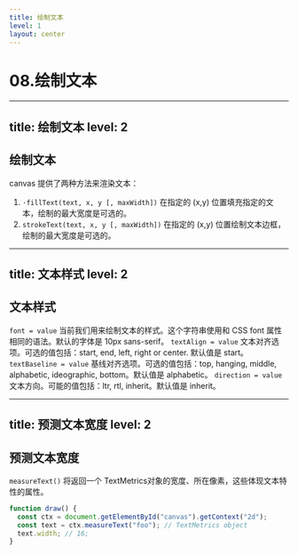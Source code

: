 ```yaml
---
title: 绘制文本
level: 1
layout: center
---
```

# 08.绘制文本

---
title: 绘制文本
level: 2
---

## 绘制文本
canvas 提供了两种方法来渲染文本：

1. `·fillText(text, x, y [, maxWidth])` 在指定的 (x,y) 位置填充指定的文本，绘制的最大宽度是可选的。
2. `strokeText(text, x, y [, maxWidth])` 在指定的 (x,y) 位置绘制文本边框，绘制的最大宽度是可选的。

<v-click>

<Demo009FillText />

</v-click>

<v-click>

<Demo009StrokeText class=" ml-10" />

</v-click>

---
title: 文本样式
level: 2
---

## 文本样式

`font = value` 当前我们用来绘制文本的样式。这个字符串使用和 CSS font 属性相同的语法。默认的字体是 10px sans-serif。
`textAlign = value`  文本对齐选项。可选的值包括：start, end, left, right or center. 默认值是 start。
`textBaseline = value` 基线对齐选项。可选的值包括：top, hanging, middle, alphabetic, ideographic, bottom。默认值是 alphabetic。
`direction = value` 文本方向。可能的值包括：ltr, rtl, inherit。默认值是 inherit。

---
title: 预测文本宽度
level: 2
---

## 预测文本宽度

`measureText()` 将返回一个 TextMetrics对象的宽度、所在像素，这些体现文本特性的属性。

```js
function draw() {
  const ctx = document.getElementById("canvas").getContext("2d");
  const text = ctx.measureText("foo"); // TextMetrics object
  text.width; // 16;
}


```

